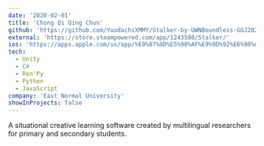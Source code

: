 ```yaml
---
date: '2020-02-01'
title: 'Chong Qi Qing Chun'
github: 'https://github.com/YuudachiXMMY/Stalker-by-UWNBoundless-GGJ2020'
external: 'https://store.steampowered.com/app/1243580/Stalker/'
ios: 'https://apps.apple.com/us/app/%E9%87%8D%E5%90%AF%E9%9D%92%E6%98%A5/id6449725179'
tech:
  - Unity
  - C#
  - Ren'Py
  - Python
  - JavaScript
company: 'East Normal University'
showInProjects: false
---
```


A situational creative learning software created by multilingual researchers for primary and secondary students.
